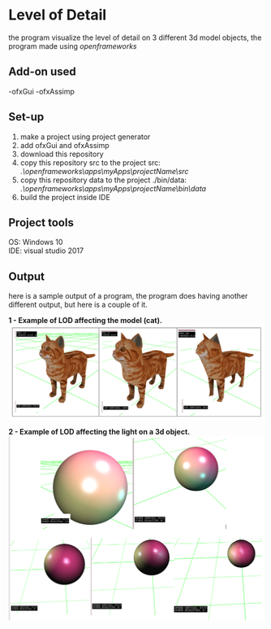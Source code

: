 # Level of Detail
the program visualize the level of detail on 3 different 3d model objects, the program made using *openframeworks*

## Add-on used
-ofxGui
-ofxAssimp

## Set-up
1. make a project using project generator
2. add ofxGui and ofxAssimp
3. download this repository
4. copy this repository src to the project src: *.\openframeworks\apps\myApps\projectName\src*
5. copy this repository data to the project ./bin/data:  *.\openframeworks\apps\myApps\projectName\bin\data*
6. build the project inside IDE

## Project tools
OS: Windows 10<br />
IDE: visual studio 2017<br />

## Output
here is a sample output of a program, the program does having another different output, but here is a couple of it.

<b>1 - Example of LOD affecting the model (cat).</b>
![image](image(output)/catLOD.PNG)

<b>2 - Example of LOD affecting the light on a 3d object.</b>
![image](image(output)/sphereLOD.PNG)
